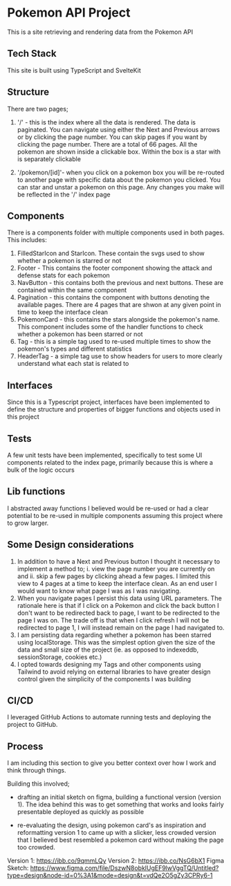 # Pokemon API Project

This is a site retrieving and rendering data from the Pokemon API

## Tech Stack

This site is built using TypeScript and SvelteKit

## Structure

There are two pages;

1. '/' - this is the index where all the data is rendered. The data is paginated. You can navigate using either the Next and Previous arrows or by clicking the page number. You can skip pages if you want by clicking the page number. There are a total of 66 pages. All the pokemon are shown inside a clickable box. Within the box is a star with is separately clickable

2. '/pokemon/[id]'- when you click on a pokemon box you will be re-routed to another page with specific data about the pokemon you clicked. You can star and unstar a pokemon on this page. Any changes you make will be reflected in the '/' index page

## Components

There is a components folder with multiple components used in both pages. This includes:

1. FilledStarIcon and StarIcon. These contain the svgs used to show whether a pokemon is starred or not
2. Footer - This contains the footer component showing the attack and defense stats for each pokemon
3. NavButton - this contains both the previous and next buttons. These are contained within the same component
4. Pagination - this contains the component with buttons denoting the available pages. There are 4 pages that are shwon at any given point in time to keep the interface clean
5. PokemonCard - this contains the stars alongside the pokemon's name. This component includes some of the handler functions to check whether a pokemon has been starred or not
6. Tag - this is a simple tag used to re-used multiple times to show the pokemon's types and different statistics
7. HeaderTag - a simple tag use to show headers for users to more clearly understand what each stat is related to

## Interfaces

Since this is a Typescript project, interfaces have been implemented to define the structure and properties of bigger functions and objects used in this project

## Tests

A few unit tests have been implemented, specifically to test some UI components related to the index page, primarily because this is where a bulk of the logic occurs

## Lib functions

I abstracted away functions I believed would be re-used or had a clear potential to be re-used in multiple components assuming this project where to grow larger.

## Some Design considerations

1. In addition to have a Next and Previous button I thought it necessary to implement a method to; i. view the page number you are currently on and ii. skip a few pages by clicking ahead a few pages. I limited this view to 4 pages at a time to keep the interface clean. As an end user I would want to know what page I was as I was navigating.
2. When you navigate pages I persist this data using URL parameters. The rationale here is that if I click on a Pokemon and click the back button I don't want to be redirected back to page, I want to be redirected to the page I was on. The trade off is that when I click refresh I will not be redirected to page 1, I will instead remain on the page I had navigated to.
3. I am persisting data regarding whether a pokemon has been starred using localStorage. This was the simplest option given the size of the data and small size of the project (ie. as opposed to indexeddb, sessionStorage, cookies etc.)
4. I opted towards designing my Tags and other components using Tailwind to avoid relying on external libraries to have greater design control given the simplicity of the components I was building

## CI/CD

I leveraged GitHub Actions to automate running tests and deploying the project to GitHub.


## Process
I am including this section to give you better context over how I work and think through things.

Building this involved; 
- drafting an initial sketch on figma, building a functional version (version 1). The idea behind this was to get something that works and looks fairly presentable deployed as quickly as possible

- re-evaluating the design, using pokemon card's as inspiration and reformatting version 1 to came up with a slicker, less crowded version that I believed best resembled a pokemon card without making the page too crowded. 


Version 1: https://ibb.co/9qmmLQy
Version 2: https://ibb.co/NsG6bX1 Figma Sketch: https://www.figma.com/file/DszwN8obklUgEF9lwVggTQ/Untitled?type=design&node-id=0%3A1&mode=design&t=vdQe2O5gZy3CPRy6-1